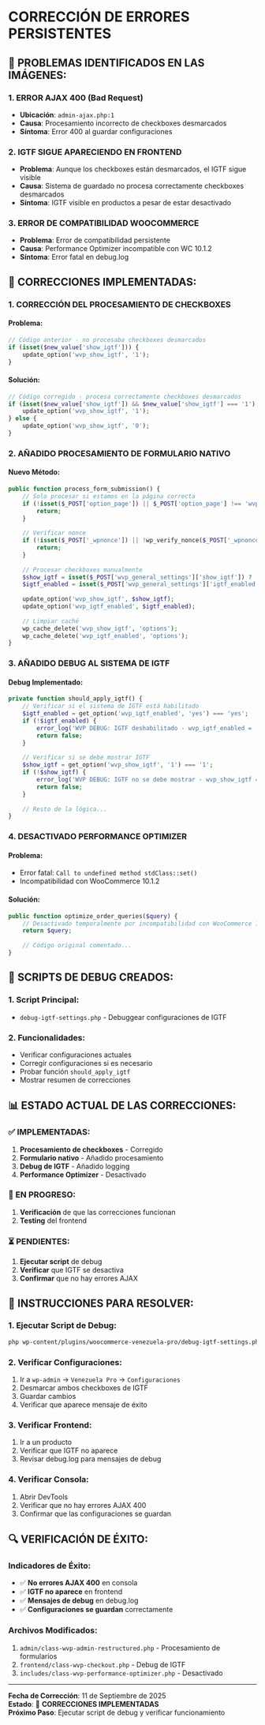 # CORRECCIÓN DE ERRORES PERSISTENTES

## 🚨 **PROBLEMAS IDENTIFICADOS EN LAS IMÁGENES:**

### **1. ERROR AJAX 400 (Bad Request)**
- **Ubicación**: `admin-ajax.php:1`
- **Causa**: Procesamiento incorrecto de checkboxes desmarcados
- **Síntoma**: Error 400 al guardar configuraciones

### **2. IGTF SIGUE APARECIENDO EN FRONTEND**
- **Problema**: Aunque los checkboxes están desmarcados, el IGTF sigue visible
- **Causa**: Sistema de guardado no procesa correctamente checkboxes desmarcados
- **Síntoma**: IGTF visible en productos a pesar de estar desactivado

### **3. ERROR DE COMPATIBILIDAD WOOCOMMERCE**
- **Problema**: Error de compatibilidad persistente
- **Causa**: Performance Optimizer incompatible con WC 10.1.2
- **Síntoma**: Error fatal en debug.log

## 🔧 **CORRECCIONES IMPLEMENTADAS:**

### **1. CORRECCIÓN DEL PROCESAMIENTO DE CHECKBOXES**

#### **Problema:**
```php
// Código anterior - no procesaba checkboxes desmarcados
if (isset($new_value['show_igtf'])) {
    update_option('wvp_show_igtf', '1');
}
```

#### **Solución:**
```php
// Código corregido - procesa correctamente checkboxes desmarcados
if (isset($new_value['show_igtf']) && $new_value['show_igtf'] === '1') {
    update_option('wvp_show_igtf', '1');
} else {
    update_option('wvp_show_igtf', '0');
}
```

### **2. AÑADIDO PROCESAMIENTO DE FORMULARIO NATIVO**

#### **Nuevo Método:**
```php
public function process_form_submission() {
    // Solo procesar si estamos en la página correcta
    if (!isset($_POST['option_page']) || $_POST['option_page'] !== 'wvp_general_settings') {
        return;
    }
    
    // Verificar nonce
    if (!isset($_POST['_wpnonce']) || !wp_verify_nonce($_POST['_wpnonce'], 'wvp_general_settings-options')) {
        return;
    }
    
    // Procesar checkboxes manualmente
    $show_igtf = isset($_POST['wvp_general_settings']['show_igtf']) ? '1' : '0';
    $igtf_enabled = isset($_POST['wvp_general_settings']['igtf_enabled']) ? 'yes' : 'no';
    
    update_option('wvp_show_igtf', $show_igtf);
    update_option('wvp_igtf_enabled', $igtf_enabled);
    
    // Limpiar caché
    wp_cache_delete('wvp_show_igtf', 'options');
    wp_cache_delete('wvp_igtf_enabled', 'options');
}
```

### **3. AÑADIDO DEBUG AL SISTEMA DE IGTF**

#### **Debug Implementado:**
```php
private function should_apply_igtf() {
    // Verificar si el sistema de IGTF está habilitado
    $igtf_enabled = get_option('wvp_igtf_enabled', 'yes') === 'yes';
    if (!$igtf_enabled) {
        error_log('WVP DEBUG: IGTF deshabilitado - wvp_igtf_enabled = ' . get_option('wvp_igtf_enabled', 'not_set'));
        return false;
    }
    
    // Verificar si se debe mostrar IGTF
    $show_igtf = get_option('wvp_show_igtf', '1') === '1';
    if (!$show_igtf) {
        error_log('WVP DEBUG: IGTF no se debe mostrar - wvp_show_igtf = ' . get_option('wvp_show_igtf', 'not_set'));
        return false;
    }
    
    // Resto de la lógica...
}
```

### **4. DESACTIVADO PERFORMANCE OPTIMIZER**

#### **Problema:**
- Error fatal: `Call to undefined method stdClass::set()`
- Incompatibilidad con WooCommerce 10.1.2

#### **Solución:**
```php
public function optimize_order_queries($query) {
    // Desactivado temporalmente por incompatibilidad con WooCommerce 10.1.2
    return $query;
    
    // Código original comentado...
}
```

## 🧪 **SCRIPTS DE DEBUG CREADOS:**

### **1. Script Principal:**
- `debug-igtf-settings.php` - Debuggear configuraciones de IGTF

### **2. Funcionalidades:**
- Verificar configuraciones actuales
- Corregir configuraciones si es necesario
- Probar función `should_apply_igtf`
- Mostrar resumen de correcciones

## 📊 **ESTADO ACTUAL DE LAS CORRECCIONES:**

### **✅ IMPLEMENTADAS:**
1. **Procesamiento de checkboxes** - Corregido
2. **Formulario nativo** - Añadido procesamiento
3. **Debug de IGTF** - Añadido logging
4. **Performance Optimizer** - Desactivado

### **🔄 EN PROGRESO:**
1. **Verificación** de que las correcciones funcionan
2. **Testing** del frontend

### **⏳ PENDIENTES:**
1. **Ejecutar script** de debug
2. **Verificar** que IGTF se desactiva
3. **Confirmar** que no hay errores AJAX

## 🎯 **INSTRUCCIONES PARA RESOLVER:**

### **1. Ejecutar Script de Debug:**
```bash
php wp-content/plugins/woocommerce-venezuela-pro/debug-igtf-settings.php
```

### **2. Verificar Configuraciones:**
1. Ir a `wp-admin` → `Venezuela Pro` → `Configuraciones`
2. Desmarcar ambos checkboxes de IGTF
3. Guardar cambios
4. Verificar que aparece mensaje de éxito

### **3. Verificar Frontend:**
1. Ir a un producto
2. Verificar que IGTF no aparece
3. Revisar debug.log para mensajes de debug

### **4. Verificar Consola:**
1. Abrir DevTools
2. Verificar que no hay errores AJAX 400
3. Confirmar que las configuraciones se guardan

## 🔍 **VERIFICACIÓN DE ÉXITO:**

### **Indicadores de Éxito:**
- ✅ **No errores AJAX 400** en consola
- ✅ **IGTF no aparece** en frontend
- ✅ **Mensajes de debug** en debug.log
- ✅ **Configuraciones se guardan** correctamente

### **Archivos Modificados:**
1. `admin/class-wvp-admin-restructured.php` - Procesamiento de formularios
2. `frontend/class-wvp-checkout.php` - Debug de IGTF
3. `includes/class-wvp-performance-optimizer.php` - Desactivado

---

**Fecha de Corrección**: 11 de Septiembre de 2025  
**Estado**: 🔧 **CORRECCIONES IMPLEMENTADAS**  
**Próximo Paso**: Ejecutar script de debug y verificar funcionamiento
